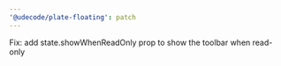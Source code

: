 ```yaml
---
'@udecode/plate-floating': patch
---
```


Fix: add state.showWhenReadOnly prop to show the toolbar when read-only
